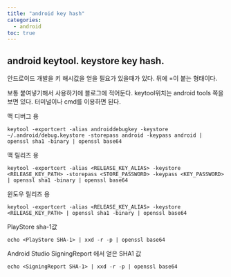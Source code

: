 ```yaml
---
title: "android key hash"
categories: 
  - android
toc: true
---
```


## android keytool. keystore key hash.

안드로이드 개발을 키 해시값을 얻을 필요가 있을때가 있다.
뒤에 =이 붙는 형태이다.
  
보통 붙여넣기해서 사용하기에 블로그에 적어둔다.
keytool위치는 android tools 쪽을 보면 있다.
터미널이나 cmd를 이용하면 된다.
  
맥 디버그 용
```
keytool -exportcert -alias androiddebugkey -keystore ~/.android/debug.keystore -storepass android -keypass android | openssl sha1 -binary | openssl base64
```
  
맥 릴리즈 용
```
keytool -exportcert -alias <RELEASE_KEY_ALIAS> -keystore <RELEASE_KEY_PATH> -storepass <STORE_PASSWORD> -keypass <KEY_PASSWORD> | openssl sha1 -binary | openssl base64
```
  
윈도우 릴리즈 용
```
keytool -exportcert -alias <RELEASE_KEY_ALIAS> -keystore <RELEASE_KEY_PATH> | openssl sha1 -binary | openssl base64
```
  
PlayStore sha-1값
```
echo <PlayStore SHA-1> | xxd -r -p | openssl base64
```
  
Android Studio SigningReport 에서 얻은 SHA1 값
```
echo <SigningReport SHA-1> | xxd -r -p | openssl base64
```